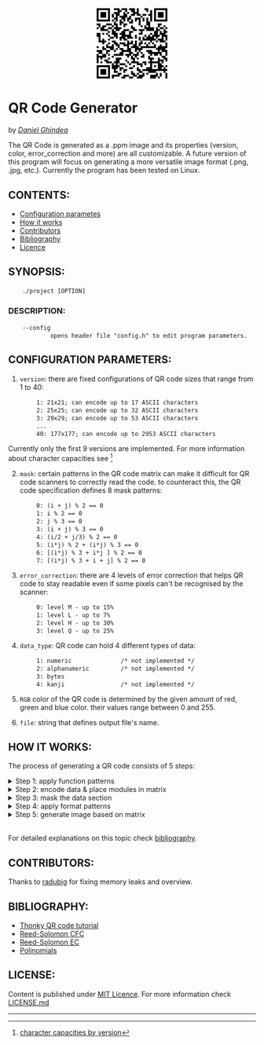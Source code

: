 <img 
    style="display: block; 
           margin-left: auto;
           margin-right: auto;
           width: 30%;"
    src="./QR.png" 
    alt="https://github.com/Ghindea/QR_code_beta">
</img>
# **QR Code Generator**
by [*Daniel Ghindea*](https://github.com/Ghindea)

 The QR Code is generated as a .ppm image and its properties (version, color, error_correction and more) are all customizable. A future version of this program will focus on generating a more versatile image format (.png, .jpg, etc.). Currently the program has been tested on Linux.

## CONTENTS:

- [Configuration parametes](#configuration-parameters)
- [How it works](#how-it-works)
- [Contributors](#contributors)
- [Bibliography](#bibliography)
- [Licence](#license)

##  SYNOPSIS:
        ./project [OPTION]
###  DESCRIPTION:
        --config
                opens header file "config.h" to edit program parameters.

## CONFIGURATION PARAMETERS:

1. `version`: there are fixed configurations of QR code sizes that range from 1 to 40: 
```
        1: 21x21; can encode up to 17 ASCII characters
        2: 25x25; can encode up to 32 ASCII characters
        3: 29x29; can encode up to 53 ASCII characters
        ...
        40: 177x177; can encode up to 2953 ASCII characters
```                
Currently only the first 9 versions are implemented. For more information about character capacities see [^1]
      
2. `mask`: certain patterns in the QR code matrix can make it difficult for QR code scanners to correctly read the code. to counteract this, the QR code specification defines 8 mask patterns:
```
        0: (i + j) % 2 == 0
        1: i % 2 == 0
        2: j % 3 == 0
        3: (i + j) % 3 == 0
        4: (i/2 + j/3) % 2 == 0
        5: (i*j) % 2 + (i*j) % 3 == 0
        6: [(i*j) % 3 + i*j ] % 2 == 0
        7: [(i*j) % 3 + i + j] % 2 == 0
```
3. `error_correction`: there are 4 levels of error correction that helps QR code to stay readable even if some pixels can't be recognised by the scanner:
```
        0: level M - up to 15%
        1: level L - up to 7%
        2: level H - up to 30%
        3: level Q - up to 25% 
```
4. `data_type`: QR code can hold 4 different types of data:
```
        1: numeric              /* not implemented */
        2: alphanumeric         /* not implemented */
        3: bytes
        4: kanji                /* not implemented */
```        
5. `RGB` color of the QR code is determined by the given amount of red, green and blue color. their values range between 0 and 255.

6. `file`: string that defines output file's name.


## HOW IT WORKS:
The process of generating a QR code consists of 5 steps:

<details><summary> Step 1: apply function patterns               </summary>

- *Finder Patterns* are unique blocks of 7x7 modules used to orient the QR code in the correct position for decoding.
- *Separators* are used to distinguish the finder patterns from the rest of the QR code.
- *Timing Patterns* are used to accurately determine the size of the data grid.
- *Alignment Patterns* are used to straighten out QR Codes drawn on a curved surface. Depending of the selected QR version more or less alignment patterns can be placed.
- *Dark Module* is a single module that is always set on 1

<img style="display: block; width: 25%;"
    src="./git_aux/patterns.png" 
    alt="patterns placement">
</img>
QR code version 2
</details>
<details><summary> Step 2: encode data & place modules in matrix </summary>
<br>

**PART I**

For the beginning the input string has to be processed into a data string.
The first 4 bits of the data string represent the *Mode Indicator*

>| Mode name              | Mode Indicator |
>|------------------------|:--------------:|
>| Numeric mode           |  0001          |
>| Alphanumeric mode      |  0010          |
>| Byte mode              |  0100          |
>| Kanji mode             |  1000          |

Next, the *Character Count Indicator* needs to be added in a group of x bits, where x depends on QR code version (check [len_bit_no()](./src/step2.c)). After that, based on the selected mode, the encoded input string needs to be added. In the end, the obtained string has to be broken up into 8-bit Codewords and padded with 0s if necessary (if its length isn't a multiple of 8 more 0s are required and, if it's still too short, it will be filled with 236 and 17 until maximum capacity is reached).

---
**PART II** 

To ensure that the data is read correctly by the scanner it's required to generate error correction codewords for comparison. This process uses Reed-Solomon method for error correction. In a nutshell, it performs a polynomial division between the polynomial with coefficients made of data string elements and the generator polynomial (check Reed-Solomon documentation). The key of this process is finite field arithmetic ( GF(256) ).

<img style="display: block; width: 75%;"
    src="./git_aux/codewords.png" 
    alt="encoding results">
</img>
Codewords obtained for "Hello world!" input in a version 1 QR code.

---
**PART III**


</details>
<details><summary> Step 3: mask the data section                 </summary></details>
<details><summary> Step 4: apply format patterns                 </summary></details>
<details><summary> Step 5: generate image based on matrix        </summary></details>
<br>


For detailed explanations on this topic check [bibliography](#bibliography).

## CONTRIBUTORS:
Thanks to [radubig](https://github.com/radubig) for fixing memory leaks and overview.

## BIBLIOGRAPHY:
- [Thonky QR code tutorial](https://www.thonky.com/qr-code-tutorial/)
- [Reed-Solomon CFC](https://en.wikiversity.org/wiki/Reed%E2%80%93Solomon_codes_for_coders)
- [Reed-Solomon EC](https://en.wikipedia.org/wiki/Reed%E2%80%93Solomon_error_correction)
- [Polinomials](https://en.wikipedia.org/wiki/Polynomial_code)

## LICENSE:
Content is published under [MIT Licence](https://en.wikipedia.org/wiki/MIT_License). For more information check [LICENSE.md](https://github.com/Ghindea/QR_code_beta/blob/master/LICENSE.md)

---
[^1]: [character capacities by version](https://www.thonky.com/qr-code-tutorial/character-capacities)
[^2]: [error correction table](https://www.thonky.com/qr-code-tutorial/error-correction-table)
